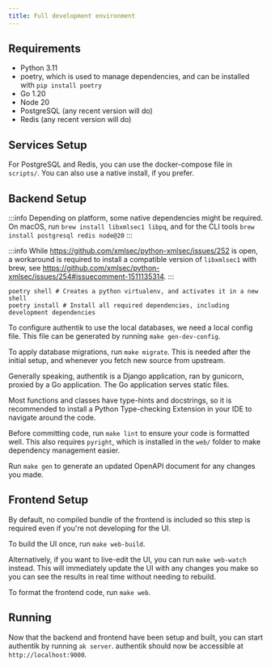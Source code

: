 ```yaml
---
title: Full development environment
---
```


## Requirements

-   Python 3.11
-   poetry, which is used to manage dependencies, and can be installed with `pip install poetry`
-   Go 1.20
-   Node 20
-   PostgreSQL (any recent version will do)
-   Redis (any recent version will do)

## Services Setup

For PostgreSQL and Redis, you can use the docker-compose file in `scripts/`.
You can also use a native install, if you prefer.

## Backend Setup

:::info
Depending on platform, some native dependencies might be required. On macOS, run `brew install libxmlsec1 libpq`, and for the CLI tools `brew install postgresql redis node@20`
:::

:::info
While https://github.com/xmlsec/python-xmlsec/issues/252 is open, a workaround is required to install a compatible version of `libxmlsec1` with brew, see https://github.com/xmlsec/python-xmlsec/issues/254#issuecomment-1511135314.
:::

```shell
poetry shell # Creates a python virtualenv, and activates it in a new shell
poetry install # Install all required dependencies, including development dependencies
```

To configure authentik to use the local databases, we need a local config file. This file can be generated by running `make gen-dev-config`.

To apply database migrations, run `make migrate`. This is needed after the initial setup, and whenever you fetch new source from upstream.

Generally speaking, authentik is a Django application, ran by gunicorn, proxied by a Go application. The Go application serves static files.

Most functions and classes have type-hints and docstrings, so it is recommended to install a Python Type-checking Extension in your IDE to navigate around the code.

Before committing code, run `make lint` to ensure your code is formatted well. This also requires `pyright`, which is installed in the `web/` folder to make dependency management easier.

Run `make gen` to generate an updated OpenAPI document for any changes you made.

## Frontend Setup

By default, no compiled bundle of the frontend is included so this step is required even if you're not developing for the UI.

To build the UI once, run `make web-build`.

Alternatively, if you want to live-edit the UI, you can run `make web-watch` instead.
This will immediately update the UI with any changes you make so you can see the results in real time without needing to rebuild.

To format the frontend code, run `make web`.

## Running

Now that the backend and frontend have been setup and built, you can start authentik by running `ak server`. authentik should now be accessible at `http://localhost:9000`.
